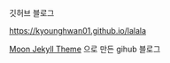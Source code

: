 깃허브 블로그

https://kyounghwan01.github.io/lalala

[Moon Jekyll Theme](https://taylantatli.github.io/Moon/) 으로 만든 gihub 블로그
